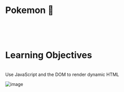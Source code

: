 # Pokemon  :whale2:
<br>
<br>
<br>
<h1> Learning Objectives</h1> <br>
Use JavaScript and the DOM to render dynamic HTML

![image](https://user-images.githubusercontent.com/37475590/167653254-05a79ad2-fa4d-457e-a5a0-c7143691fe39.png)
